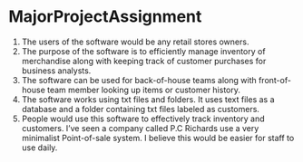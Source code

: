 # MajorProjectAssignment
1.	The users of the software would be any retail stores owners.
2.	The purpose of the software is to efficiently manage inventory of merchandise along with keeping track of customer purchases for business analysts. 
3.	The software can be used for back-of-house teams along with front-of-house team member looking up items or customer history. 
4.	The software works using txt files and folders. It uses text files as a database and a folder containing txt files labeled as customers.  
5.	People would use this software to effectively track inventory and customers. I’ve seen a company called P.C Richards use a very minimalist Point-of-sale system. I believe this would be easier for staff to use daily. 
